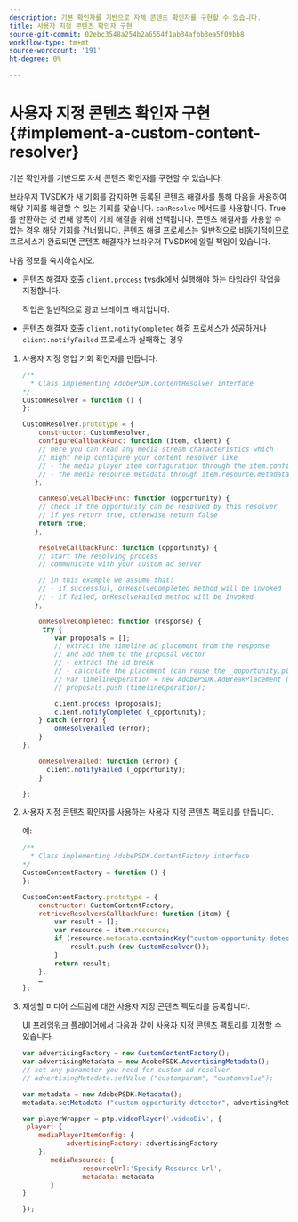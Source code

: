 ```yaml
---
description: 기본 확인자를 기반으로 자체 콘텐츠 확인자를 구현할 수 있습니다.
title: 사용자 지정 콘텐츠 확인자 구현
source-git-commit: 02ebc3548a254b2a6554f1ab34afbb3ea5f09bb8
workflow-type: tm+mt
source-wordcount: '191'
ht-degree: 0%

---
```


# 사용자 지정 콘텐츠 확인자 구현{#implement-a-custom-content-resolver}

기본 확인자를 기반으로 자체 콘텐츠 확인자를 구현할 수 있습니다.

브라우저 TVSDK가 새 기회를 감지하면 등록된 콘텐츠 해결사를 통해 다음을 사용하여 해당 기회를 해결할 수 있는 기회를 찾습니다. `canResolve` 메서드를 사용합니다. True를 반환하는 첫 번째 항목이 기회 해결을 위해 선택됩니다. 콘텐츠 해결자를 사용할 수 없는 경우 해당 기회를 건너뜁니다. 콘텐츠 해결 프로세스는 일반적으로 비동기적이므로 프로세스가 완료되면 콘텐츠 해결자가 브라우저 TVSDK에 알릴 책임이 있습니다.

다음 정보를 숙지하십시오.

* 콘텐츠 해결자 호출 `client.process` tvsdk에서 실행해야 하는 타임라인 작업을 지정합니다.

  작업은 일반적으로 광고 브레이크 배치입니다.

* 콘텐츠 해결자 호출 `client.notifyCompleted` 해결 프로세스가 성공하거나 `client.notifyFailed` 프로세스가 실패하는 경우

1. 사용자 지정 영업 기회 확인자를 만듭니다.

   ```js
   /** 
     * Class implementing AdobePSDK.ContentResolver interface  
   */ 
   CustomResolver = function () { 
   }; 
   
   CustomResolver.prototype = { 
       constructor: CustomResolver, 
       configureCallbackFunc: function (item, client) { 
       // here you can read any media stream characteristics which 
       // might help configure your content resolver like 
       // - the media player item configuration through the item.config 
       // - the media resource metadata through item.resource.metadata 
      }, 
   
       canResolveCallbackFunc: function (opportunity) { 
       // check if the opportunity can be resolved by this resolver 
       // if yes return true, otherwise return false 
       return true; 
      }, 
   
       resolveCallbackFunc: function (opportunity) {         
       // start the resolving process 
       // communicate with your custom ad server 
   
       // in this example we assume that: 
       // - if successful, onResolveCompleted method will be invoked 
       // - if failed, onResolveFailed method will be invoked 
      }, 
   
       onResolveCompleted: function (response) { 
        try { 
           var proposals = []; 
           // extract the timeline ad placement from the response 
           // and add them to the proposal vector 
           // - extract the ad break 
           // - calculate the placement (can reuse the _opportunity.placement) 
           // var timelineOperation = new AdobePSDK.AdBreakPlacement (adBreak, placement); 
           // proposals.push (timelineOperation); 
   
           client.process (proposals); 
           client.notifyCompleted (_opportunity); 
       } catch (error) { 
           onResolveFailed (error); 
       } 
   }, 
   
       onResolveFailed: function (error) { 
         client.notifyFailed (_opportunity); 
       } 
   
   }; 
   ```

1. 사용자 지정 콘텐츠 확인자를 사용하는 사용자 지정 콘텐츠 팩토리를 만듭니다.

   예:

   ```js
   /** 
     * Class implementing AdobePSDK.ContentFactory interface 
   */ 
   CustomContentFactory = function () { 
   }; 
   
   CustomContentFactory.prototype = { 
       constructor: CustomContentFactory, 
       retrieveResolversCallbackFunc: function (item) { 
           var result = []; 
           var resource = item.resource; 
           if (resource.metadata.containsKey("custom-opportunity-detector")) { 
               result.push (new CustomResolver()); 
           } 
           return result; 
       }, 
       … 
   }; 
   ```

1. 재생할 미디어 스트림에 대한 사용자 지정 콘텐츠 팩토리를 등록합니다.

   UI 프레임워크 플레이어에서 다음과 같이 사용자 지정 콘텐츠 팩토리를 지정할 수 있습니다.

   ```js
   var advertisingFactory = new CustomContentFactory(); 
   var advertisingMetadata = new AdobePSDK.AdvertisingMetadata(); 
   // set any parameter you need for custom ad resolver 
   // advertisingMetadata.setValue ("customparam", "customvalue"); 
   
   var metadata = new AdobePSDK.Metadata(); 
   metadata.setMetadata ("custom-opportunity-detector", advertisingMetadata); 
   
   var playerWrapper = ptp.videoPlayer('.videoDiv', { 
    player: { 
       mediaPlayerItemConfig: { 
              advertisingFactory: advertisingFactory 
       }, 
          mediaResource: { 
                  resourceUrl:'Specify Resource Url', 
                  metadata: metadata 
          } 
   } 
   
   }); 
   ```

